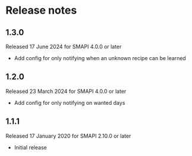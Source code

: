 # Release notes
## 1.3.0
Released 17 June 2024 for SMAPI 4.0.0 or later
* Add config for only notifying when an unknown recipe can be learned

## 1.2.0
Released 23 March 2024 for SMAPI 4.0.0 or later
* Add config for only notifying on wanted days

## 1.1.1
Released 17 January 2020 for SMAPI 2.10.0 or later
* Initial release
